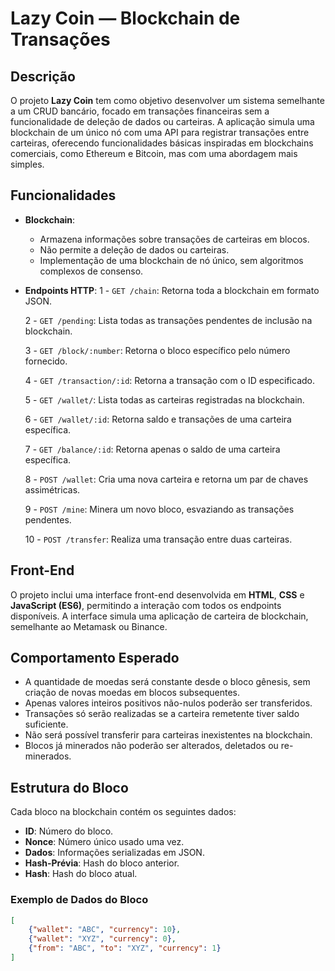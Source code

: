 # Lazy Coin — Blockchain de Transações

## Descrição

O projeto **Lazy Coin** tem como objetivo desenvolver um sistema semelhante a um CRUD bancário, focado em transações financeiras sem a funcionalidade de deleção de dados ou carteiras. A aplicação simula uma blockchain de um único nó com uma API para registrar transações entre carteiras, oferecendo funcionalidades básicas inspiradas em blockchains comerciais, como Ethereum e Bitcoin, mas com uma abordagem mais simples.

## Funcionalidades

- **Blockchain**:
  - Armazena informações sobre transações de carteiras em blocos.
  - Não permite a deleção de dados ou carteiras.
  - Implementação de uma blockchain de nó único, sem algoritmos complexos de consenso.

- **Endpoints HTTP**:
  1 - `GET /chain`: Retorna toda a blockchain em formato JSON.
  
  2 - `GET /pending`: Lista todas as transações pendentes de inclusão na blockchain.
  
  3 - `GET /block/:number`: Retorna o bloco específico pelo número fornecido.
  
  4 - `GET /transaction/:id`: Retorna a transação com o ID especificado.
  
  5 - `GET /wallet/`: Lista todas as carteiras registradas na blockchain.
  
  6 - `GET /wallet/:id`: Retorna saldo e transações de uma carteira específica.
  
  7 - `GET /balance/:id`: Retorna apenas o saldo de uma carteira específica.
  
  8 - `POST /wallet`: Cria uma nova carteira e retorna um par de chaves assimétricas.
  
  9 - `POST /mine`: Minera um novo bloco, esvaziando as transações pendentes.
  
  10 - `POST /transfer`: Realiza uma transação entre duas carteiras.
  

## Front-End

O projeto inclui uma interface front-end desenvolvida em **HTML**, **CSS** e **JavaScript (ES6)**, permitindo a interação com todos os endpoints disponíveis. A interface simula uma aplicação de carteira de blockchain, semelhante ao Metamask ou Binance.

## Comportamento Esperado

- A quantidade de moedas será constante desde o bloco gênesis, sem criação de novas moedas em blocos subsequentes.
- Apenas valores inteiros positivos não-nulos poderão ser transferidos.
- Transações só serão realizadas se a carteira remetente tiver saldo suficiente.
- Não será possível transferir para carteiras inexistentes na blockchain.
- Blocos já minerados não poderão ser alterados, deletados ou re-minerados.

## Estrutura do Bloco

Cada bloco na blockchain contém os seguintes dados:
- **ID**: Número do bloco.
- **Nonce**: Número único usado uma vez.
- **Dados**: Informações serializadas em JSON.
- **Hash-Prévia**: Hash do bloco anterior.
- **Hash**: Hash do bloco atual.

### Exemplo de Dados do Bloco

```json
[
    {"wallet": "ABC", "currency": 10},
    {"wallet": "XYZ", "currency": 0},
    {"from": "ABC", "to": "XYZ", "currency": 1}
]
